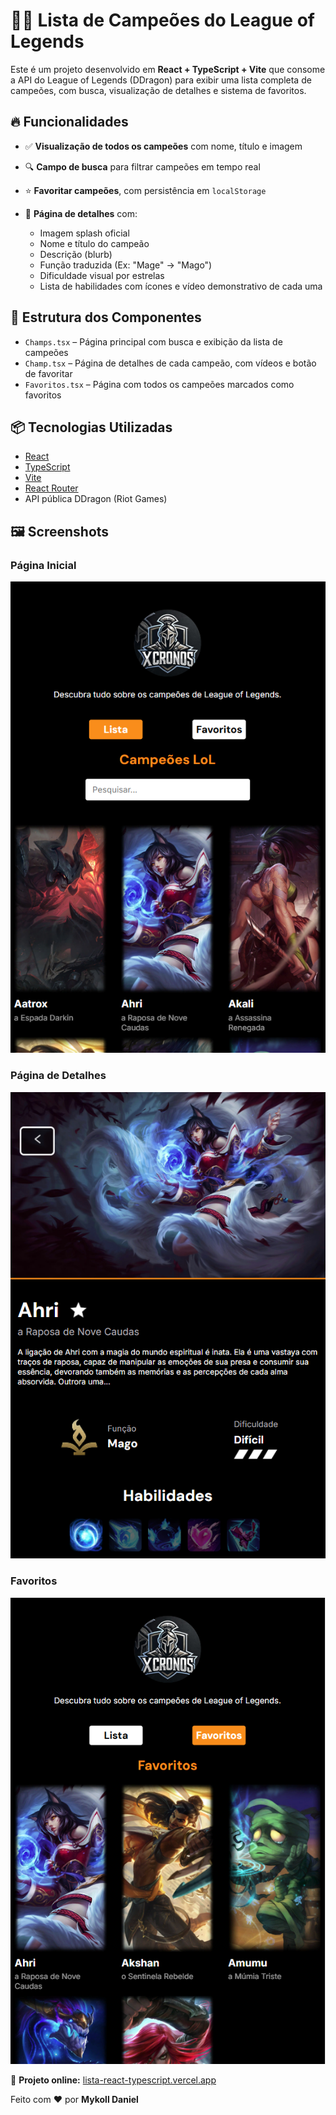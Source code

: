 # 🧙‍♂️ Lista de Campeões do League of Legends

Este é um projeto desenvolvido em **React + TypeScript + Vite** que consome a API do League of Legends (DDragon) para exibir uma lista completa de campeões, com busca, visualização de detalhes e sistema de favoritos.

## 🔥 Funcionalidades

- ✅ **Visualização de todos os campeões** com nome, título e imagem
- 🔍 **Campo de busca** para filtrar campeões em tempo real
- ⭐ **Favoritar campeões**, com persistência em `localStorage`


- 📄 **Página de detalhes** com:
  - Imagem splash oficial
  - Nome e título do campeão
  - Descrição (blurb)
  - Função traduzida (Ex: "Mage" → "Mago")
  - Dificuldade visual por estrelas
  - Lista de habilidades com ícones e vídeo demonstrativo de cada uma

## 🧩 Estrutura dos Componentes

- `Champs.tsx` – Página principal com busca e exibição da lista de campeões
- `Champ.tsx` – Página de detalhes de cada campeão, com vídeos e botão de favoritar
- `Favoritos.tsx` – Página com todos os campeões marcados como favoritos

## 📦 Tecnologias Utilizadas

- [React](https://react.dev/)
- [TypeScript](https://www.typescriptlang.org/)
- [Vite](https://vitejs.dev/)
- [React Router](https://reactrouter.com/)
- API pública DDragon (Riot Games)

## 🖼️ Screenshots

### Página Inicial
![Home](./screenshots/Homes.png)

### Página de Detalhes
![Detalhes](./screenshots/Champs.png)

### Favoritos
![Favoritos](./screenshots/Favorito.png)

🚀 **Projeto online:** [lista-react-typescript.vercel.app](https://lista-react-typescript.vercel.app/)

Feito com ❤️ por **Mykoll Daniel**
